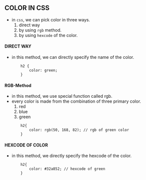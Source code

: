 ## **COLOR IN CSS**
- in `css`, we can pick color in three ways.
    1. direct way
    2. by using `rgb` method.
    3. by using `hexcode` of the color.
#### **DIRECT WAY**
- in this method, we can directly specify the name of the color.
    ```
        h2 {
            color: green;
        }
    ```
#### **RGB-Method**
- in this method, we use special function called rgb.
- every color is made from the combination of three primary color. 
    1. red
    2. blue
    3. green
    ``` 
        h2{
            color: rgb(50, 168, 82); // rgb of green color
        }
    ```
#### **HEXCODE OF COLOR**
- in this method, we directly specify the hexcode of the color.
    ```
        h2{
            color: #32a852; // hexcode of green
        }
    ```